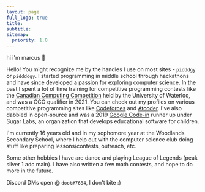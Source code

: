 ```yaml
---
layout: page
full_logo: true
title: 
subtitle: 
sitemap:
  priority: 1.0
---
```

<p id="describe-text"> hi i'm marcus 👋 </p>


Hello! You might recognize me by the handles I use on most sites - `pidddgy` or `piddddgy`. I started programming in middle school through hackathons and have since developed a passion for exploring computer science. In the past I spent a lot of time training for competitive programming contests like the [Canadian Computing Competition](https://cemc.uwaterloo.ca/contests/computing.html) held by the University of Waterloo, and was a CCO qualifier in 2021. You can check out my profiles on various competitive programming sites like [Codeforces](https://codeforces.com/profile/piddddgy) and [Atcoder](https://atcoder.jp/users/piddddgy). I've also dabbled in open-source and was a 2019 [Google Code-in](https://codein.withgoogle.com/archive/) runner up under Sugar Labs, an organization that develops educational software for children. 

I'm currently 16 years old and in my sophomore year at the Woodlands Secondary School, where I help out with the computer science club doing stuff like preparing lessons/contests, outreach, etc.

Some other hobbies I have are dance and playing League of Legends (peak silver 1 adc main). I have also written a few math contests, and hope to do more in the future. 

Discord DMs open @ `doot#7684`, I don't bite :)
<br>
<br>
<br>
<br>
<br>
<br>
<br>